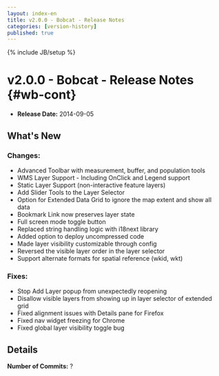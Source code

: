 ```yaml
---
layout: index-en
title: v2.0.0 - Bobcat - Release Notes
categories: [version-history]
published: true
---
```

{% include JB/setup %}

# v2.0.0 - Bobcat - Release Notes {#wb-cont}

* **Release Date:** 2014-09-05

## What's New

### Changes:

* Advanced Toolbar with measurement, buffer, and population tools
* WMS Layer Support - Including OnClick and Legend support
* Static Layer Support (non-interactive feature layers)
* Add Slider Tools to the Layer Selector
* Option for Extended Data Grid to ignore the map extent and show all data
* Bookmark Link now preserves layer state
* Full screen mode toggle button
* Replaced string handling logic with i18next library
* Added option to deploy uncompressed code
* Made layer visibility customizable through config
* Reversed the visible layer order in the layer selector
* Support alternate formats for spatial reference (wkid, wkt)

### Fixes:

* Stop Add Layer popup from unexpectedly reopening
* Disallow visible layers from showing up in layer selector of extended grid
* Fixed alignment issues with Details pane for Firefox
* Fixed nav widget freezing for Chrome
* Fixed global layer visibility toggle bug

## Details

**Number of Commits:** ?
